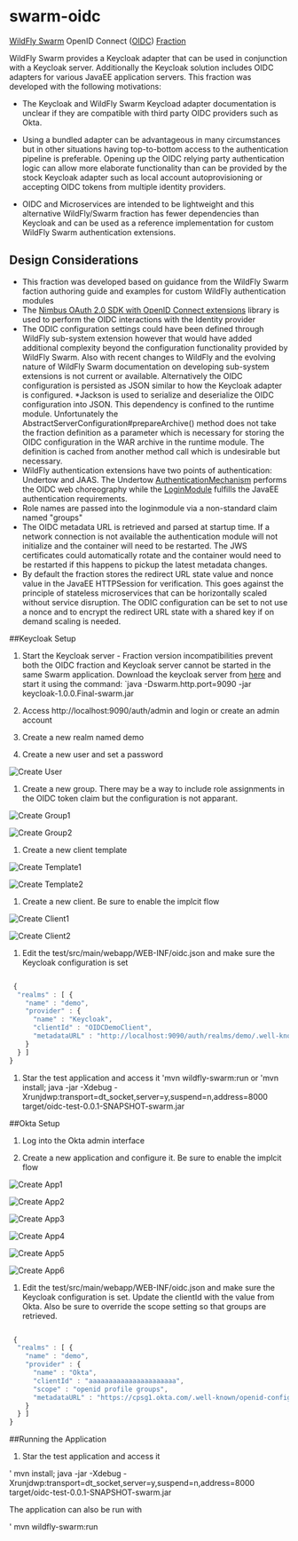 # swarm-oidc
[WildFly Swarm](http://wildfly-swarm.io/) OpenID Connect ([OIDC](http://openid.net/connect/)) [Fraction](https://wildfly-swarm.gitbooks.io/wildfly-swarm-users-guide/content/fraction_authoring.html)

WildFly Swarm provides a Keycloak adapter that can be used in conjunction with a Keycloak server. Additionally the Keycloak solution includes OIDC adapters for various JavaEE application servers. This fraction was developed with the following motivations:
 * The Keycloak and WildFly Swarm Keycload adapter documentation is unclear if they are compatible with third party OIDC providers such as Okta.
 * Using a bundled adapter can be advantageous in many circumstances but in other situations having top-to-bottom access to the authentication pipeline is preferable. Opening up the OIDC relying party authentication logic can allow more elaborate functionality than can be provided by the stock Keycloak adapter such as local account autoprovisioning or accepting OIDC tokens from multiple identity providers. 
 
 * OIDC and Microservices are intended to be lightweight and this alternative WildFly/Swarm fraction has fewer dependencies than Keycloak and can be used as a reference implementation for custom WildFly Swarm authentication extensions.
 
## Design Considerations
 
 * This fraction was developed based on guidance from the WildFly Swarm faction authoring guide and examples for custom WildFly authentication modules
 * The [Nimbus OAuth 2.0 SDK with OpenID Connect extensions](http://connect2id.com/products/nimbus-oauth-openid-connect-sdk) library is used to perform the OIDC interactions with the Identity provider 
 * The ODIC configuration settings could have been defined through  WildFly sub-system extension however that would have added additional complexity beyond the configuration functionality provided by WildFly Swarm. Also with recent changes to WildFly and the evolving nature of WildFly Swarm documentation on developing sub-system extensions is not current or available. Alternatively the OIDC configuration is persisted as JSON similar to how the Keycloak adapter is configured. 
 *Jackson is used to serialize and deserialize the OIDC configuration into JSON. This dependency is confined to the runtime module. Unfortunately the AbstractServerConfiguration#prepareArchive() method does not take the fraction definition as a parameter which is necessary for storing the OIDC configuration in the WAR archive in the runtime module. The definition is cached from another method call which is undesirable but necessary.
 * WildFly authentication extensions have two points of authentication: Undertow and JAAS. The Undertow [AuthenticationMechanism](https://github.com/undertow-io/undertow/blob/master/core/src/main/java/io/undertow/security/api/AuthenticationMechanism.java) performs the OIDC web choreography  while the [LoginModule](https://github.com/picketbox/picketbox/blob/master/security-jboss-sx/jbosssx/src/main/java/org/jboss/security/auth/spi/AbstractServerLoginModule.java) fulfills the JavaEE authentication requirements.
 * Role names are passed into the loginmodule via a non-standard claim named "groups"
 * The OIDC metadata URL is retrieved and parsed at startup time. If a network connection is not available the authentication module will not initialize and the container will need to be restarted. The JWS certificates could automatically rotate and the container would need to be restarted if this happens to pickup the latest metadata changes. 
 * By default the fraction stores the redirect URL state value and nonce value in the JavaEE HTTPSession for verification. This goes against the principle of stateless microservices that can be horizontally scaled without service disruption. The ODIC configuration can be set to not use a nonce and to encrypt the redirect URL state with a shared key if on demand scaling is needed. 
 
 ##Keycloak Setup
 
1. Start the Keycloak server - Fraction version incompatibilities prevent both the OIDC fraction and Keycloak server cannot be started in the same Swarm application. Download the keycloak server from [here](http://search.maven.org/remotecontent?filepath=org/wildfly/swarm/keycloak-server/1.0.1.Final/keycloak-server-1.0.1.Final.jar) and start it using the command:
`java -Dswarm.http.port=9090 -jar keycloak-1.0.0.Final-swarm.jar  
 
1. Access http://localhost:9090/auth/admin and login or create an admin account
 
1. Create a new realm named demo
 
1. Create a new user and set a password

![Create User](test/src/docs/user.png "New User")
 
1. Create a new group. There may be a way to include role assignments in the OIDC token claim but the configuration is not apparant.

![Create Group1](test/src/docs/group1.png)

![Create Group2](test/src/docs/group2.png)
 
1. Create a new client template

![Create Template1](test/src/docs/template1.png)

![Create Template2](test/src/docs/template2.png)
 
1. Create a new client. Be sure to enable the implcit flow
 
![Create Client1](test/src/docs/client1.png)

![Create Client2](test/src/docs/client2.png)
 
1. Edit the test/src/main/webapp/WEB-INF/oidc.json and make sure the Keycloak configuration is set

``` javascript

 {
  "realms" : [ {
    "name" : "demo",
    "provider" : {
      "name" : "Keycloak",
      "clientId" : "OIDCDemoClient",
      "metadataURL" : "http://localhost:9090/auth/realms/demo/.well-known/openid-configuration"
    }
  } ]
}

```
 
1. Star the test application and access it
'mvn wildfly-swarm:run 
or
'mvn install; java -jar -Xdebug -Xrunjdwp:transport=dt_socket,server=y,suspend=n,address=8000 target/oidc-test-0.0.1-SNAPSHOT-swarm.jar 
 

##Okta Setup  
1. Log into the Okta admin interface 
  
1. Create a new application and configure it. Be sure to enable the implcit flow 

![Create App1](test/src/docs/createApp1.png)

![Create App2](test/src/docs/createApp2.png)

![Create App3](test/src/docs/createApp3.png)

![Create App4](test/src/docs/createApp4.png)

![Create App5](test/src/docs/createApp5.png)

![Create App6](test/src/docs/createApp6.png)
 
 
1. Edit the test/src/main/webapp/WEB-INF/oidc.json and make sure the Keycloak configuration is set. Update the clientId with the value from Okta. Also be sure to override the scope setting so that groups are retrieved.

``` javascript

 {
  "realms" : [ {
    "name" : "demo",
    "provider" : {
      "name" : "Okta",
      "clientId" : "aaaaaaaaaaaaaaaaaaaaaa",
      "scope" : "openid profile groups",     
      "metadataURL" : "https://cpsg1.okta.com/.well-known/openid-configuration"
    }
  } ]
}

``` 

##Running the Application
1. Star the test application and access it

' mvn install; java -jar -Xdebug -Xrunjdwp:transport=dt_socket,server=y,suspend=n,address=8000 target/oidc-test-0.0.1-SNAPSHOT-swarm.jar

The application can also be run with 

' mvn wildfly-swarm:run 
 
